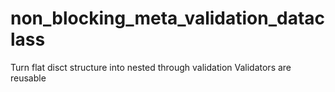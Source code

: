 # non_blocking_meta_validation_dataclass

Turn flat disct structure into nested through validation
Validators are reusable